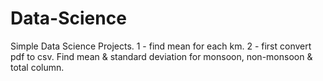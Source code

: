 # Data-Science
Simple Data Science Projects.
1 - find mean for each km.
2 - first convert pdf to csv. Find mean & standard deviation for monsoon, non-monsoon & total column.
